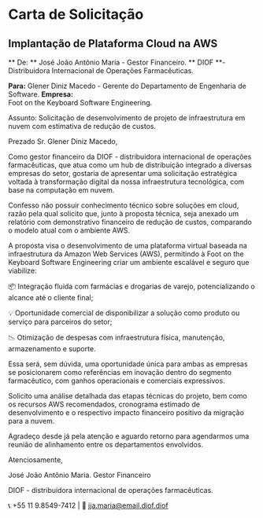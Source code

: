 # Carta de Solicitação
## Implantação de Plataforma Cloud na AWS

** De: ** José João Antônio Maria - Gestor Financeiro. 
** DIOF **- Distribuidora Internacional de Operações Farmacêuticas.

**Para:**
Glener Diniz Macedo - Gerente do Departamento de Engenharia de Software. 
**Empresa:**  
Foot on the Keyboard Software Engineering.

Assunto: 
Solicitação de desenvolvimento de projeto de infraestrutura em nuvem com estimativa de redução de custos.



Prezado Sr. Glener Diniz Macedo,

Como gestor financeiro da DIOF - distribuidora internacional de operações farmacêuticas, que atua como um hub de distribuição integrado a diversas empresas do setor, gostaria de apresentar uma solicitação estratégica voltada à transformação digital da nossa infraestrutura tecnológica, com base na computação em nuvem.

Confesso não possuir conhecimento técnico sobre soluções em cloud, razão pela qual solicito que, junto à proposta técnica, seja anexado um relatório com demonstrativo financeiro de redução de custos, comparando o modelo atual com o ambiente AWS.



A proposta visa o desenvolvimento de uma plataforma virtual baseada na infraestrutura da Amazon Web Services (AWS), permitindo à Foot on the Keyboard Software Engineering criar um ambiente escalável e seguro que viabilize:

📦 Integração fluida com farmácias e drogarias de varejo, potencializando o alcance até o cliente final;

💡 Oportunidade comercial de disponibilizar a solução como produto ou serviço para parceiros do setor;

📉 Otimização de despesas com infraestrutura física, manutenção, armazenamento e suporte.



Essa será, sem dúvida, uma oportunidade única para ambas as empresas se posicionarem como referências em inovação dentro do segmento farmacêutico, com ganhos operacionais e comerciais expressivos.

Solicito uma análise detalhada das etapas técnicas do projeto, bem como os recursos AWS recomendados, cronograma estimado de desenvolvimento e o respectivo impacto financeiro positivo da migração para a nuvem.

Agradeço desde já pela atenção e aguardo retorno para agendarmos uma reunião de alinhamento entre os departamentos envolvidos.

Atenciosamente, 

José João Antônio Maria.
Gestor Financeiro

DIOF - distribuidora internacional de operações farmacêuticas.

📞 +55 11 9.8549-7412     |     📧 jja.maria@email.diof.diof